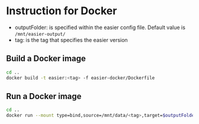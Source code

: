 # Instruction for Docker

 - outputFolder: is specified within the easier config file. Default value is `/mnt/easier-output/`
 - tag: is the tag that specifies the easier version

## Build a Docker image

```bash
cd ..
docker build -t easier:<tag> -f easier-docker/Dockerfile
```
## Run a Docker image

```bash
cd ..
docker run --mount type=bind,source=/mnt/data/<tag>,target=$outputFolder [conig file URL]
```

